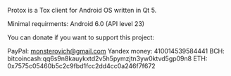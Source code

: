 Protox is a Tox client for Android OS written in Qt 5.

Minimal requirments: Android 6.0 (API level 23)

You can donate if you want to support this project:

PayPal: monsterovich@gmail.com
Yandex money: 410014539584441
BCH: bitcoincash:qq6s9n8kauykxtd2v5h5pymzjtn3yw0ktvd5gp09n8
ETH: 0x7575c05460b5c2c9fbd1fcc2dd4cc0a246f7f672
